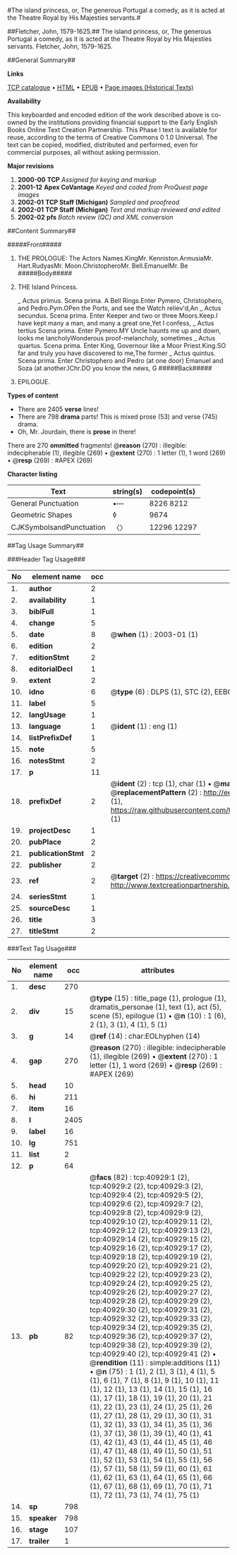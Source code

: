 #The island princess, or, The generous Portugal a comedy, as it is acted at the Theatre Royal by His Majesties servants.#

##Fletcher, John, 1579-1625.##
The island princess, or, The generous Portugal a comedy, as it is acted at the Theatre Royal by His Majesties servants.
Fletcher, John, 1579-1625.

##General Summary##

**Links**

[TCP catalogue](http://www.ota.ox.ac.uk/tcp/)  • 
[HTML](http://tei.it.ox.ac.uk/tcp/Texts-HTML/free/A39/A39805.html)  • 
[EPUB](http://tei.it.ox.ac.uk/tcp/Texts-EPUB/free/A39/A39805.epub) • 
[Page images (Historical Texts)](https://data.historicaltexts.jisc.ac.uk/view?pubId=eebo-08141646e&pageId=eebo-08141646e-40929-1)

**Availability**

This keyboarded and encoded edition of the
	       work described above is co-owned by the institutions
	       providing financial support to the Early English Books
	       Online Text Creation Partnership. This Phase I text is
	       available for reuse, according to the terms of Creative
	       Commons 0 1.0 Universal. The text can be copied,
	       modified, distributed and performed, even for
	       commercial purposes, all without asking permission.

**Major revisions**

1. __2000-00__ __TCP__ *Assigned for keying and markup*
1. __2001-12__ __Apex CoVantage__ *Keyed and coded from ProQuest page images*
1. __2002-01__ __TCP Staff (Michigan)__ *Sampled and proofread*
1. __2002-01__ __TCP Staff (Michigan)__ *Text and markup reviewed and edited*
1. __2002-02__ __pfs__ *Batch review (QC) and XML conversion*

##Content Summary##

#####Front#####

1. THE PROLOGUE:
The Actors Names.KingMr. Kenniston.ArmusiaMr. Hart.RudyasMr. Moon.ChristopheroMr. Bell.EmanuelMr. Be
#####Body#####

1. THE Island Princess.

    _ Actus primus. Scena prima.
A Bell Rings.Enter Pymero, Christophero, and Pedro.Pym.OPen the Ports, and see the Watch reliev'd,An
    _ Actus secundus. Scena prima.
Enter Keeper and two or three Moors.Keep.I have kept many a man, and many a great one,Yet I confess,
    _ Actus tertius Scena prima.
Enter Pymero.MY Uncle haunts me up and down, looks me lancholyWonderous proof-melancholy, sometimes 
    _ Actus quartus. Scena prima.
Enter King, Governour like a Moor Priest.King.SO far and truly you have discovered to me,The former 
    _ Actus quintus. Scena prima.
Enter Christophero and Pedro (at one door) Emanuel and Soza (at another.)Chr.DO you know the news, G
#####Back#####

1. EPILOGUE.

**Types of content**

  * There are 2405 **verse** lines!
  * There are 798 **drama** parts! This is mixed prose (53) and verse (745) drama.
  * Oh, Mr. Jourdain, there is **prose** in there!

There are 270 **ommitted** fragments! 
 @__reason__ (270) : illegible: indecipherable (1), illegible (269)  •  @__extent__ (270) : 1 letter (1), 1 word (269)  •  @__resp__ (269) : #APEX (269)

**Character listing**


|Text|string(s)|codepoint(s)|
|---|---|---|
|General Punctuation|•—|8226 8212|
|Geometric Shapes|◊|9674|
|CJKSymbolsandPunctuation|〈〉|12296 12297|

##Tag Usage Summary##

###Header Tag Usage###

|No|element name|occ|attributes|
|---|---|---|---|
|1.|__author__|2||
|2.|__availability__|1||
|3.|__biblFull__|1||
|4.|__change__|5||
|5.|__date__|8| @__when__ (1) : 2003-01 (1)|
|6.|__edition__|2||
|7.|__editionStmt__|2||
|8.|__editorialDecl__|1||
|9.|__extent__|2||
|10.|__idno__|6| @__type__ (6) : DLPS (1), STC (2), EEBO-CITATION (1), OCLC (1), VID (1)|
|11.|__label__|5||
|12.|__langUsage__|1||
|13.|__language__|1| @__ident__ (1) : eng (1)|
|14.|__listPrefixDef__|1||
|15.|__note__|5||
|16.|__notesStmt__|2||
|17.|__p__|11||
|18.|__prefixDef__|2| @__ident__ (2) : tcp (1), char (1)  •  @__matchPattern__ (2) : ([0-9\-]+):([0-9IVX]+) (1), (.+) (1)  •  @__replacementPattern__ (2) : http://eebo.chadwyck.com/downloadtiff?vid=$1&page=$2 (1), https://raw.githubusercontent.com/textcreationpartnership/Texts/master/tcpchars.xml#$1 (1)|
|19.|__projectDesc__|1||
|20.|__pubPlace__|2||
|21.|__publicationStmt__|2||
|22.|__publisher__|2||
|23.|__ref__|2| @__target__ (2) : https://creativecommons.org/publicdomain/zero/1.0/ (1), http://www.textcreationpartnership.org/docs/. (1)|
|24.|__seriesStmt__|1||
|25.|__sourceDesc__|1||
|26.|__title__|3||
|27.|__titleStmt__|2||


###Text Tag Usage###

|No|element name|occ|attributes|
|---|---|---|---|
|1.|__desc__|270||
|2.|__div__|15| @__type__ (15) : title_page (1), prologue (1), dramatis_personae (1), text (1), act (5), scene (5), epilogue (1)  •  @__n__ (10) : 1 (6), 2 (1), 3 (1), 4 (1), 5 (1)|
|3.|__g__|14| @__ref__ (14) : char:EOLhyphen (14)|
|4.|__gap__|270| @__reason__ (270) : illegible: indecipherable (1), illegible (269)  •  @__extent__ (270) : 1 letter (1), 1 word (269)  •  @__resp__ (269) : #APEX (269)|
|5.|__head__|10||
|6.|__hi__|211||
|7.|__item__|16||
|8.|__l__|2405||
|9.|__label__|16||
|10.|__lg__|751||
|11.|__list__|2||
|12.|__p__|64||
|13.|__pb__|82| @__facs__ (82) : tcp:40929:1 (2), tcp:40929:2 (2), tcp:40929:3 (2), tcp:40929:4 (2), tcp:40929:5 (2), tcp:40929:6 (2), tcp:40929:7 (2), tcp:40929:8 (2), tcp:40929:9 (2), tcp:40929:10 (2), tcp:40929:11 (2), tcp:40929:12 (2), tcp:40929:13 (2), tcp:40929:14 (2), tcp:40929:15 (2), tcp:40929:16 (2), tcp:40929:17 (2), tcp:40929:18 (2), tcp:40929:19 (2), tcp:40929:20 (2), tcp:40929:21 (2), tcp:40929:22 (2), tcp:40929:23 (2), tcp:40929:24 (2), tcp:40929:25 (2), tcp:40929:26 (2), tcp:40929:27 (2), tcp:40929:28 (2), tcp:40929:29 (2), tcp:40929:30 (2), tcp:40929:31 (2), tcp:40929:32 (2), tcp:40929:33 (2), tcp:40929:34 (2), tcp:40929:35 (2), tcp:40929:36 (2), tcp:40929:37 (2), tcp:40929:38 (2), tcp:40929:39 (2), tcp:40929:40 (2), tcp:40929:41 (2)  •  @__rendition__ (11) : simple:additions (11)  •  @__n__ (75) : 1 (1), 2 (1), 3 (1), 4 (1), 5 (1), 6 (1), 7 (1), 8 (1), 9 (1), 10 (1), 11 (1), 12 (1), 13 (1), 14 (1), 15 (1), 16 (1), 17 (1), 18 (1), 19 (1), 20 (1), 21 (1), 22 (1), 23 (1), 24 (1), 25 (1), 26 (1), 27 (1), 28 (1), 29 (1), 30 (1), 31 (1), 32 (1), 33 (1), 34 (1), 35 (1), 36 (1), 37 (1), 38 (1), 39 (1), 40 (1), 41 (1), 42 (1), 43 (1), 44 (1), 45 (1), 46 (1), 47 (1), 48 (1), 49 (1), 50 (1), 51 (1), 52 (1), 53 (1), 54 (1), 55 (1), 56 (1), 57 (1), 58 (1), 59 (1), 60 (1), 61 (1), 62 (1), 63 (1), 64 (1), 65 (1), 66 (1), 67 (1), 68 (1), 69 (1), 70 (1), 71 (1), 72 (1), 73 (1), 74 (1), 75 (1)|
|14.|__sp__|798||
|15.|__speaker__|798||
|16.|__stage__|107||
|17.|__trailer__|1||
